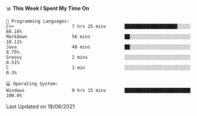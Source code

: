 
<!--START_SECTION:waka-->
📊 **This Week I Spent My Time On** 

```text
💬 Programming Languages: 
C++                      7 hrs 25 mins       ████████████████████░░░░░   80.16% 
Markdown                 56 mins             ██░░░░░░░░░░░░░░░░░░░░░░░   10.11% 
Java                     48 mins             ██░░░░░░░░░░░░░░░░░░░░░░░   8.75% 
Groovy                   2 mins              ░░░░░░░░░░░░░░░░░░░░░░░░░   0.51% 
C                        1 min               ░░░░░░░░░░░░░░░░░░░░░░░░░   0.3%

💻 Operating System: 
Windows                  9 hrs 15 mins       █████████████████████████   100.0%

```


 Last Updated on 18/06/2021
<!--END_SECTION:waka-->
